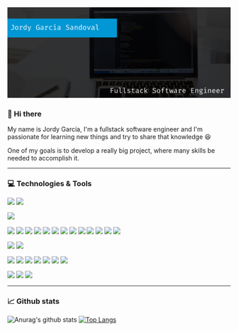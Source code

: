 <img src="https://github.com/jordygarcias/jordygarcias/blob/master/cover.png" alt="Cover" />

### 👋 Hi there

My name is Jordy García, I'm a fullstack software engineer and I'm passionate for learning new things and try to share that knowledge :satisfied:

One of my goals is to develop a really big project, where many skills be needed to accomplish it.
 
------
 
### :computer: Technologies & Tools
![](https://img.shields.io/badge/OS-Linux-informational?style=flat&logo=linux&logoColor=white&color=2bbc8a)
![](https://img.shields.io/badge/OS-MacOS-informational?style=flat&logo=macos&logoColor=white&color=2bbc8a)

![](https://img.shields.io/badge/Visual-Studio-Code?style=flat&logo=visual-studio-code&logoColor=white&color=2bbc8a)

![](https://img.shields.io/badge/Code-JavaScript-informational?style=flat&logo=javascript&logoColor=white&color=2bbc8a)
![](https://img.shields.io/badge/Code-JQuery-informational?style=flat&logo=jquery&logoColor=white&color=2bbc8a)
![](https://img.shields.io/badge/Code-Vue-informational?style=flat&logo=vue.js&logoColor=white&color=2bbc8a)
![](https://img.shields.io/badge/Code-ReactJS-informational?style=flat&logo=react&logoColor=white&color=2bbc8a)
![](https://img.shields.io/badge/Code-Angular-informational?style=flat&logo=angular&logoColor=white&color=2bbc8a)
![](https://img.shields.io/badge/Shell-Bash-informational?style=flat&logo=gnu-bash&logoColor=white&color=2bbc8a)
![](https://img.shields.io/badge/Code-Laravel-informational?style=flat&logo=laravel&logoColor=white&color=2bbc8a)
![](https://img.shields.io/badge/Code-PHP-informational?style=flat&logo=php&logoColor=white&color=2bbc8a)
![](http://img.shields.io/badge/Code-CSharp-Informatical?style=flat&logo=c-sharp&logoColor=white&color=2bbc8a)
![](http://img.shields.io/badge/Code-NodeJS-Informatical?style=flat&logo=node.js&logoColor=white&color=2bbc8a)
![](http://img.shields.io/badge/Code-NestJS-Informatical?style=flat&logo=nestjs&logoColor=white&color=2bbc8a)
![](http://img.shields.io/badge/Code-Flutter-Informatical?style=flat&logo=flutter&logoColor=white&color=2bbc8a)
![](http://img.shields.io/badge/Code-Typescript-Informatical?style=flat&logo=typescript&logoColor=white&color=2bbc8a)

![](https://img.shields.io/badge/Database-PostgreSQL-informational?style=flat&logo=postgresql&logoColor=white&color=2bbc8a)
![](https://img.shields.io/badge/Database-MySQL-informational?style=flat&logo=mysql&logoColor=white&color=2bbc8a)

![](https://img.shields.io/badge/Tools-Docker-informational?style=flat&logo=docker&logoColor=white&color=2bbc8a)
![](https://img.shields.io/badge/Tools-Jest-informational?style=flat&logo=jest&logoColor=white&color=2bbc8a)
![](https://img.shields.io/badge/Tools-Cypress-informational?style=flat&logo=cypress&logoColor=white&color=2bbc8a)
![](https://img.shields.io/badge/Tools-SocketIO-informational?style=flat&logo=socket.io&logoColor=white&color=2bbc8a)
![](https://img.shields.io/badge/Tools-Redux-informational?style=flat&logo=redux&logoColor=white&color=2bbc8a)
![](https://img.shields.io/badge/Tools-AdobeXD-informational?style=flat&logo=adobe-xd&logoColor=white&color=2bbc8a)
![](https://img.shields.io/badge/Tools-Postman-informational?style=flat&logo=postman&logoColor=white&color=2bbc8a)

![](https://img.shields.io/badge/Cloud-Digital_Ocean-informational?style=flat&logo=digitalocean&logoColor=white&color=2bbc8a)
![](https://img.shields.io/badge/Cloud-AWS-informational?style=flat&logo=amazon-aws&logoColor=white&color=2bbc8a)
![](https://img.shields.io/badge/Cloud-Firebase-informational?style=flat&logo=firebase&logoColor=white&color=2bbc8a)

------
 
### :chart_with_upwards_trend: Github stats
![Anurag's github stats](https://github-readme-stats.vercel.app/api?username=jordygarcias&show_icons=true) [![Top Langs](https://github-readme-stats.vercel.app/api/top-langs/?username=jordygarcias&layout=compact)](https://github.com/jordygarcias/github-readme-stats)

